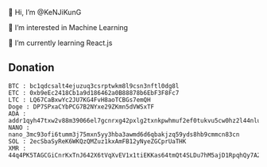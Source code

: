 👋 Hi, I’m @KeNJiKunG

👀 I’m interested in Machine Learning

🌱 I’m currently learning React.js

## Donation
```
BTC : bc1qdcsalt4ejuzuq3csrptwkm8l9csn3nftl0dg8l
ETC : 0xb9eEc2418Cb1a9d186462a0B88878b6EbF3F8Fc7
LTC : LQ67CaBxwYc2JU7KG4FvH8aoTCBGs7emQH
Doge : DP7SPxaCYbPCG7B2NYxe29ZKmn5dVWSxTF
ADA : addr1qyh47txw2v88m39066el7gcnrxg42pxlg2txnkpwhmuf2ef0tukvu5cw0hz2l44nlu33xxv325zd7s5kd8vza0hcj4jsyd08mq
NANO : nano_3mc93ofi6tumm3j75mxn5yy3hba3awmd6d6qbakjzq59yds8hb9cmmcn83cn
SOL : 2ecSbaSyReK6WKQzQMZuz1kxAmFB12yNyeZGCprUaTHK
XMR : 44q4PK5TAGCGiCnrKxTnJ642X6tVqXvEV1x1tiEKKas64tmQt4SLDu7hM5ajD1RpqhQy7A2Zc2L5xVyCQBhPDV1FQzFyRYJ
```

<!---
KeNJiKunG/KeNJiKunG is a ✨ special ✨ repository because its `README.md` (this file) appears on your GitHub profile.
You can click the Preview link to take a look at your changes.
--->
